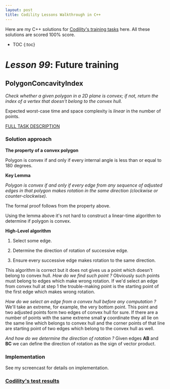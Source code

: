 ```yaml
---
layout: post
title: Codility Lessons Walkthrough in C++
---
```


Here are my C++ solutions for [Codility's training tasks](https://codility.com/programmers/lessons/) here. All these solutions are scored 100% score.

* TOC
{:toc}

# _Lesson 99_: Future training

## PolygonConcavityIndex

_Check whether a given polygon in a 2D plane is convex; if not, return the index of a vertex that doesn't belong to the
convex hull._

Expected worst-case time and space complexity is _linear_ in the number of points.


[FULL TASK DESCRIPTION](https://codility.com/programmers/task/polygon_concavity_index/)

### Solution approach

**The property of a convex polygon**

Polygon is convex if and only if every internal angle is less than or equal to 180 degrees. 

**Key Lemma**

_Polygon is convex if and only if every edge from any sequence of adjusted edges in that polygon makes rotation in the same direction (clockwise or counter-clockwise)._

The formal proof follows from the property above. 

Using the lemma above it's not hard to construct a linear-time algorithm to determine if polygon is convex.

**High-Level algorithm**

1) Select some edge.

2) Determine the direction of rotation of successive edge.

3) Ensure every successive edge makes rotation to the same direction.

This algorithm is correct but it does not gives us a point which doesn't belong to convex hull. _How do we find such point ?_ Obviously such points must belong to edges which make wrong rotation.
If we'd select an edge from convex hull at step 1 the trouble-making point is the starting point of the first edge which
makes wrong rotation.

_How do we select an edge from a convex hull before any computation ?_
We'll take an extreme, for example, the
very bottom point. This point and two adjusted points form two edges of convex hull for sure. If there are a number of
points with the same extreme small **y** coordinate they all lie on the same line which belongs to convex hull and the
corner points of that line are starting point of two edges which belong to the convex hull as well.

_And how do we determine the direction of rotation ?_
Given edges **AB** and **BC** we can define the direction of rotation as the sign of vector product.

### Implementation

<script src="https://gist.github.com/alekswn/41daba265510643d429f.js"></script>

See my screencast for details on implementation.

### [Codility's test results](https://codility.com/demo/results/trainingDYVUJ4-TST/)
